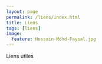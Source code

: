 ```yaml
---
layout: page
permalink: /liens/index.html
title: Liens
tags: [liens]
image:
  feature: Hossain-Mohd-Faysal.jpg
---
```


Liens utiles

